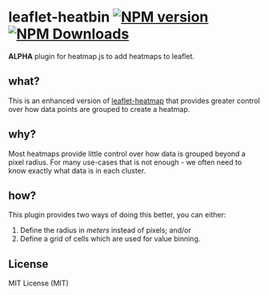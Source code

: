 # leaflet-heatbin [![NPM version][npm-image]][npm-url] [![NPM Downloads][npm-downloads-image]][npm-url]

**ALPHA** plugin for heatmap.js to add heatmaps to leaflet.

## what?
This is an enhanced version of
[leaflet-heatmap](https://www.patrick-wied.at/static/heatmapjs/example-heatmap-leaflet.html) that provides greater
control over how data points are grouped to create a heatmap.

## why?
Most heatmaps provide little control over how data is grouped beyond a pixel radius.
For many use-cases that is not enough - we often need to know exactly what data is in each cluster.

## how?
This plugin provides two ways of doing this better, you can either:

1. Define the radius in *meters* instead of pixels; and/or
2. Define a grid of cells which are used for value binning.


## License
MIT License (MIT)

[npm-image]: https://badge.fury.io/js/leaflet-heatbin.svg
[npm-url]: https://www.npmjs.com/package/leaflet-heatbin
[npm-downloads-image]: https://img.shields.io/npm/dt/leaflet-heatbin.svg
